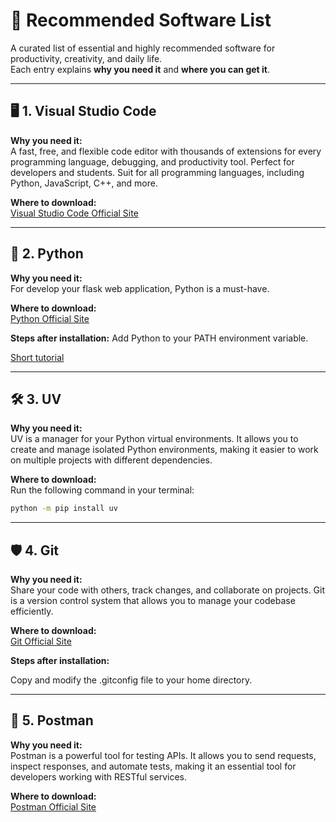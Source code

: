 # 🌟 Recommended Software List

A curated list of essential and highly recommended software for productivity, creativity, and daily life.  
Each entry explains **why you need it** and **where you can get it**.

---

## 🖥️ 1. Visual Studio Code

**Why you need it:**  
A fast, free, and flexible code editor with thousands of extensions for every programming language, debugging, and productivity tool. Perfect for developers and students.
Suit for all programming languages, including Python, JavaScript, C++, and more.

**Where to download:**  
[Visual Studio Code Official Site](https://code.visualstudio.com/)

---
## 🐍 2. Python

**Why you need it:**  
For develop your flask web application, Python is a must-have.

**Where to download:**  
[Python Official Site](https://www.python.org/downloads/)

**Steps after installation:**
Add Python to your PATH environment variable.

[Short tutorial](https://www.youtube.com/watch?v=L6c-TKzyTQg)


---

## 🛠️ 3. UV


**Why you need it:**  
UV is a manager for your Python virtual environments. It allows you to create and manage isolated Python environments, making it easier to work on multiple projects with different dependencies.

**Where to download:**  
Run the following command in your terminal:
```bash
python -m pip install uv
```
---

## 🛡️ 4. Git

**Why you need it:**  
Share your code with others, track changes, and collaborate on projects. Git is a version control system that allows you to manage your codebase efficiently.

**Where to download:**  
[Git Official Site](https://git-scm.com/downloads)

**Steps after installation:**

Copy and modify the .gitconfig file to your home directory.

---

## 🧪 5. Postman

**Why you need it:**  
Postman is a powerful tool for testing APIs. It allows you to send requests, inspect responses, and automate tests, making it an essential tool for developers working with RESTful services.

**Where to download:**  
[Postman Official Site](https://www.postman.com/downloads/)
